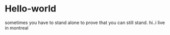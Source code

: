 # Hello-world
sometimes you have to stand alone to prove that you can still stand.
hi..i live in montreal
